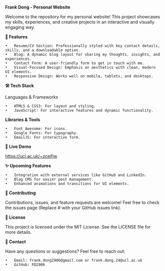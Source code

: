 **Frank Dong - Personal Website**

Welcome to the repository for my personal website! This project showcases my skills, experiences, and creative projects in an interactive and visually engaging way.

**🌟 Features**

	•	Resume/CV Section: Professionally styled with key contact details, skills, and a downloadable option.
	•	Blog: A dynamic blog layout for sharing my thoughts, insights, and experiences.
	•	Contact Form: A user-friendly form to get in touch with me.
	•	Visual-Focused Design: Emphasis on aesthetics with clean, modern UI elements.
	•	Responsive Design: Works well on mobile, tablets, and desktops.

**🛠️ Tech Stack**

Languages & Frameworks

	•	HTML5 & CSS3: For layout and styling.
	•	JavaScript: For interactive features and dynamic functionality.

**Libraries & Tools**

	•	Font Awesome: For icons.
	•	Google Fonts: For typography.
	•	EmailJS: For interactive form.

**🚀 Live Demo**

https://ucl.ac.uk/~zceifjw

**✨ Upcoming Features**

	•	Integration with external services like GitHub and LinkedIn.
	•	Blog CMS for easier post management.
	•	Enhanced animations and transitions for UI elements.

**🤝 Contributing**

Contributions, issues, and feature requests are welcome! Feel free to check the issues page (Replace # with your GitHub issues link).

**📄 License**

This project is licensed under the MIT License. See the LICENSE file for more details.

**📧 Contact**

Have any questions or suggestions? Feel free to reach out:

	•	Email: frank.dong2906@gmail.com or frank.dong.24@ucl.ac.uk
	•	GitHub: FD2906
